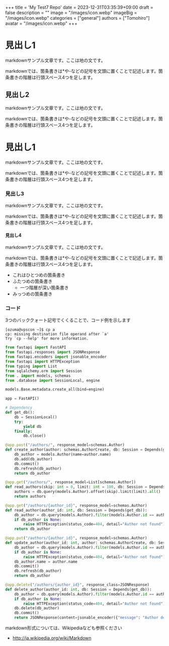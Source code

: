 +++
title = 'My Test7 Repo'
date = 2023-12-31T03:35:39+09:00
draft = false
description = ""
image = "/images/icon.webp"
imageBig = "/images/icon.webp"
categories = ["general"]
authors = ["Tomohiro"]
avatar = "/images/icon.webp"
+++


# 見出し1


markdownサンプル文章です。ここは地の文です。

markdownでは、箇条書きは*や-などの記号を文頭に置くことで記述します。箇条書きの階層は行頭スペース4つを足します。

## 見出し2


markdownサンプル文章です。ここは地の文です。

markdownでは、箇条書きは*や-などの記号を文頭に置くことで記述します。箇条書きの階層は行頭スペース4つを足します。


# 見出し1


markdownサンプル文章です。ここは地の文です。

markdownでは、箇条書きは*や-などの記号を文頭に置くことで記述します。箇条書きの階層は行頭スペース4つを足します。

### 見出し3


markdownサンプル文章です。ここは地の文です。

markdownでは、箇条書きは*や-などの記号を文頭に置くことで記述します。箇条書きの階層は行頭スペース4つを足します。

#### 見出し4

markdownサンプル文章です。ここは地の文です。

markdownでは、箇条書きは*や-などの記号を文頭に置くことで記述します。箇条書きの階層は行頭スペース4つを足します。

- これはひとつめの箇条書き
- ふたつめの箇条書き
    - 一つ階層が深い箇条書き
- みっつめの箇条書き

### コード

3つのバッククォート記号でくくることで、コード例を示します

```
[ozuma@vpscon ~]$ cp a
cp: missing destination file operand after `a'
Try `cp --help' for more information.
```

```python
from fastapi import FastAPI
from fastapi.responses import JSONResponse
from fastapi.encoders import jsonable_encoder
from fastapi import HTTPException
from typing import List
from sqlalchemy.orm import Session
from . import models, schemas
from .database import SessionLocal, engine

models.Base.metadata.create_all(bind=engine)

app = FastAPI()

# Dependency
def get_db():
    db = SessionLocal()
    try:
        yield db
    finally:
        db.close()

@app.post("/authors/", response_model=schemas.Author)
def create_author(author: schemas.AuthorCreate, db: Session = Depends(get_db)):
    db_author = models.Author(name=author.name)
    db.add(db_author)
    db.commit()
    db.refresh(db_author)
    return db_author

@app.get("/authors/", response_model=List[schemas.Author])
def read_authors(skip: int = 0, limit: int = 100, db: Session = Depends(get_db)):
    authors = db.query(models.Author).offset(skip).limit(limit).all()
    return authors

@app.get("/authors/{author_id}", response_model=schemas.Author)
def read_author(author_id: int, db: Session = Depends(get_db)):
    db_author = db.query(models.Author).filter(models.Author.id == author_id).first()
    if db_author is None:
        raise HTTPException(status_code=404, detail="Author not found")
    return db_author

@app.put("/authors/{author_id}", response_model=schemas.Author)
def update_author(author_id: int, author: schemas.AuthorCreate, db: Session = Depends(get_db)):
    db_author = db.query(models.Author).filter(models.Author.id == author_id).first()
    if db_author is None:
        raise HTTPException(status_code=404, detail="Author not found")
    db_author.name = author.name
    db.commit()
    db.refresh(db_author)
    return db_author

@app.delete("/authors/{author_id}", response_class=JSONResponse)
def delete_author(author_id: int, db: Session = Depends(get_db)):
    db_author = db.query(models.Author).filter(models.Author.id == author_id).first()
    if db_author is None:
        raise HTTPException(status_code=404, detail="Author not found")
    db.delete(db_author)
    db.commit()
    return JSONResponse(content=jsonable_encoder({"message": "Author deleted"}))
```

markdown形式については、Wikipediaなども参照ください
- http://ja.wikipedia.org/wiki/Markdown